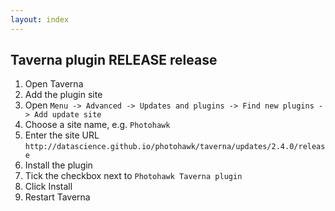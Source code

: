 ```yaml
---
layout: index
---
```


## Taverna plugin RELEASE release

1. Open Taverna
2. Add the plugin site
  1. Open `Menu -> Advanced -> Updates and plugins -> Find new plugins -> Add update site`
  2. Choose a site name, e.g. `Photohawk`
  3. Enter the site URL `http://datascience.github.io/photohawk/taverna/updates/2.4.0/release`
3. Install the plugin
  1. Tick the checkbox next to `Photohawk Taverna plugin`
  2. Click Install
4. Restart Taverna